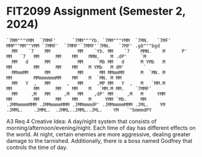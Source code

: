 # FIT2099 Assignment (Semester 2, 2024)

```
`7MM"""YMM  `7MMF'      `7MM"""Yb. `7MM"""YMM  `7MN.   `7MF'    MMP""MM""YMM `7MMF'  `7MMF'`7MMF'`7MN.   `7MF' .g8"""bgd  
  MM    `7    MM          MM    `Yb. MM    `7    MMN.    M      P'   MM   `7   MM      MM    MM    MMN.    M .dP'     `M  
  MM   d      MM          MM     `Mb MM   d      M YMb   M           MM        MM      MM    MM    M YMb   M dM'       `  
  MMmmMM      MM          MM      MM MMmmMM      M  `MN. M           MM        MMmmmmmmMM    MM    M  `MN. M MM           
  MM   Y  ,   MM      ,   MM     ,MP MM   Y  ,   M   `MM.M           MM        MM      MM    MM    M   `MM.M MM.    `7MMF'
  MM     ,M   MM     ,M   MM    ,dP' MM     ,M   M     YMM           MM        MM      MM    MM    M     YMM `Mb.     MM  
.JMMmmmmMMM .JMMmmmmMMM .JMMmmmdP' .JMMmmmmMMM .JML.    YM         .JMML.    .JMML.  .JMML..JMML..JML.    YM   `"bmmmdPY  
```


A3 Req 4 Creative Idea:
A day/night system that consists of morning/afternoon/evening/night. Each time of day has different effects on the world. At
night, certain enemies are more aggressive, dealing greater damage to the tarnished. Additionally, there is a boss named Godfrey
that controls the time of day.
